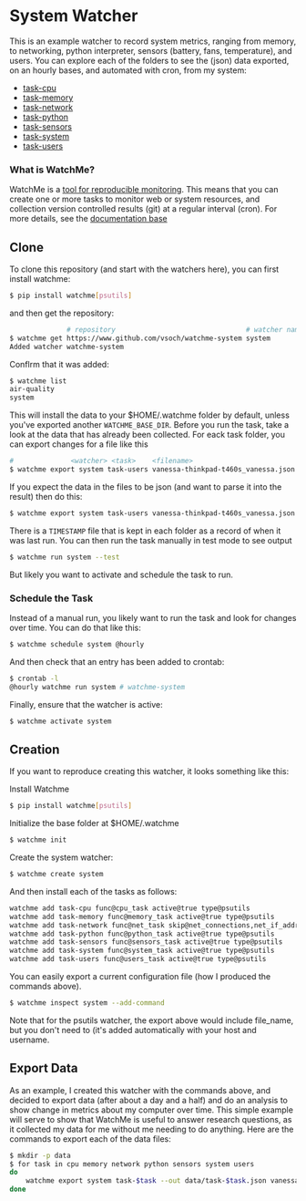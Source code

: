 # System Watcher

This is an example watcher to record system metrics, ranging from memory, to
networking, python interpreter, sensors (battery, fans, temperature), and
users. You can explore each of the folders to see the (json) data exported, 
on an hourly bases, and automated with cron, from my system:

 - [task-cpu](task-cpu)
 - [task-memory](task-memory)
 - [task-network](task-network)
 - [task-python](task-python)
 - [task-sensors](task-sensors)
 - [task-system](task-system)
 - [task-users](task-users)


### What is WatchMe?

WatchMe is a [tool for reproducible monitoring](https://vsoch.github.io/watchme).
This means that you can create one or more tasks to monitor web or system resources,
and collection version controlled results (git) at a regular interval (cron). 
For more details, see the [documentation base](https://vsoch.github.io/watchme)


## Clone

To clone this repository (and start with the watchers here), you can
first install watchme:

```bash
$ pip install watchme[psutils]
```

and then get the repository:

```bash
              # repository                                # watcher name
$ watchme get https://www.github.com/vsoch/watchme-system system
Added watcher watchme-system
```

Conflrm that it was added:

```bash
$ watchme list
air-quality
system
```

This will install the data to your $HOME/.watchme folder by default, unless
you've exported another `WATCHME_BASE_DIR`. Before you run the task, 
take a look at the data that has already been collected. For eack task
folder, you can export changes for a file like this 

```bash
#              <watcher> <task>    <filename>
$ watchme export system task-users vanessa-thinkpad-t460s_vanessa.json
```

If you expect the data in the files to be json (and want to parse it into the result)
then do this:

```bash
$ watchme export system task-users vanessa-thinkpad-t460s_vanessa.json --json
```

There is a `TIMESTAMP` file that is kept in each folder as a record of when 
it was last run. You can then run the task manually in test mode to see output

```bash
$ watchme run system --test
```

But likely you want to activate and schedule the task to run.


### Schedule the Task

Instead of a manual run, you likely want to run the task and look for changes 
over time. You can do that like this:

```bash
$ watchme schedule system @hourly
```

And then check that an entry has been added to crontab:

```bash
$ crontab -l
@hourly watchme run system # watchme-system
```

Finally, ensure that the watcher is active:

```bash
$ watchme activate system
```

## Creation

If you want to reproduce creating this watcher, it looks something like this:

Install Watchme

```bash
$ pip install watchme[psutils]
```

Initialize the base folder at $HOME/.watchme

```bash
$ watchme init
```

Create the system watcher:

```bash
$ watchme create system
```

And then install each of the tasks as follows:

```bash
watchme add task-cpu func@cpu_task active@true type@psutils
watchme add task-memory func@memory_task active@true type@psutils
watchme add task-network func@net_task skip@net_connections,net_if_address active@true type@psutils
watchme add task-python func@python_task active@true type@psutils
watchme add task-sensors func@sensors_task active@true type@psutils
watchme add task-system func@system_task active@true type@psutils
watchme add task-users func@users_task active@true type@psutils
```

You can easily export a current configuration file (how I produced the commands above).


```bash
$ watchme inspect system --add-command
```

Note that for the psutils watcher, the export above would include file_name, but
you don't need to (it's added automatically with your host and username.

## Export Data

As an example, I created this watcher with the commands above, and 
decided to export data (after about a day and a half) and do an analysis to
show change in metrics about my computer over time. This simple example will serve
to show that WatchMe is useful to answer research questions, as it collected my data
for me without me needing to do anything. Here are the commands to export each of the data
files:

```bash
$ mkdir -p data
$ for task in cpu memory network python sensors system users
do
    watchme export system task-$task --out data/task-$task.json vanessa-thinkpad-t460s_vanessa.json
done
```
